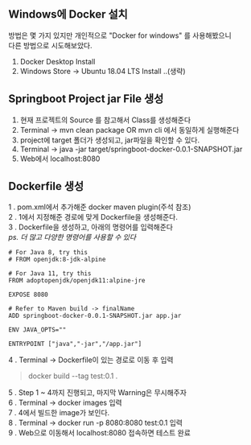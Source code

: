 ## Windows에 Docker 설치
방법은 몇 가지 있지만 개인적으로 "Docker for windows" 를 사용해봤으니  
다른 방법으로 시도해보았다.  
1. Docker Desktop Install
2. Windows Store -> Ubuntu 18.04 LTS Install
..(생략)

## Springboot Project jar File 생성
1. 현재 프로젝트의 Source 를 참고해서 Class를 생성해준다
2. Terminal -> mvn clean package OR mvn cli 에서 동일하게 실행해준다
3. project에 target 폴더가 생성되고, jar파일을 확인할 수 있다.
4. Terminal -> java -jar target/springboot-docker-0.0.1-SNAPSHOT.jar
5. Web에서 localhost:8080

## Dockerfile 생성
1 . pom.xml에서 추가해준 docker maven plugin(주석 참조)  
2 . 1에서 지정해준 <dockerDirectory> 경로에 맞게 Dockerfile을 생성해준다.  
3 . Dockerfile을 생성하고, 아래의 명령어를 입력해준다  
<i>ps. 더 많고 다양한 명령어를 사용할 수 있다</i>

```
# For Java 8, try this
# FROM openjdk:8-jdk-alpine

# For Java 11, try this
FROM adoptopenjdk/openjdk11:alpine-jre

EXPOSE 8080

# Refer to Maven build -> finalName
ADD springboot-docker-0.0.1-SNAPSHOT.jar app.jar

ENV JAVA_OPTS=""

ENTRYPOINT ["java","-jar","/app.jar"]
```

4 . Terminal -> Dockerfile이 있는 경로로 이동 후 입력   
> docker build --tag test:0.1 .
  
5 . Step 1 ~ 4까지 진행되고, 마지막 Warning은 무시해주자  
6 . Terminal -> docker images 입력  
7 . 4에서 빌드한 image가 보인다.  
8 . Terminal -> docker run -p 8080:8080 test:0.1 입력  
9 . Web으로 이동해서 localhost:8080 접속하면  테스트 완료
